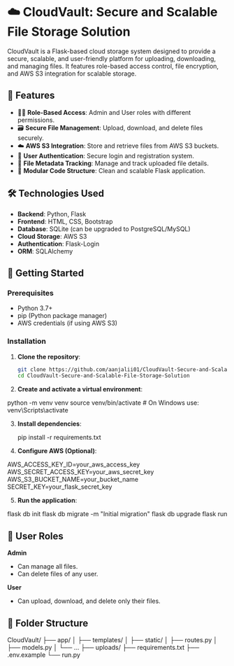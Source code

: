 # ☁️ CloudVault: Secure and Scalable File Storage Solution

CloudVault is a Flask-based cloud storage system designed to provide a secure, scalable, and user-friendly platform for uploading, downloading, and managing files. It features role-based access control, file encryption, and AWS S3 integration for scalable storage.

## 🔐 Features

- 🧑‍💼 **Role-Based Access**: Admin and User roles with different permissions.
- 🗃️ **Secure File Management**: Upload, download, and delete files securely.
- ☁️ **AWS S3 Integration**: Store and retrieve files from AWS S3 buckets.
- 🧾 **User Authentication**: Secure login and registration system.
- 📁 **File Metadata Tracking**: Manage and track uploaded file details.
- 🧩 **Modular Code Structure**: Clean and scalable Flask application.


## 🛠️ Technologies Used

- **Backend**: Python, Flask
- **Frontend**: HTML, CSS, Bootstrap
- **Database**: SQLite (can be upgraded to PostgreSQL/MySQL)
- **Cloud Storage**: AWS S3
- **Authentication**: Flask-Login
- **ORM**: SQLAlchemy

## 🚀 Getting Started

### Prerequisites

- Python 3.7+
- pip (Python package manager)
- AWS credentials (if using AWS S3)

### Installation

1. **Clone the repository**:
   ```bash
   git clone https://github.com/aanjalii01/CloudVault-Secure-and-Scalable-File-Storage-Solution.git
   cd CloudVault-Secure-and-Scalable-File-Storage-Solution
2. **Create and activate a virtual environment**:
  
  python -m venv venv
  source venv/bin/activate  # On Windows use: venv\Scripts\activate

3. **Install dependencies**:

   pip install -r requirements.txt

4. **Configure AWS (Optional)**:

  AWS_ACCESS_KEY_ID=your_aws_access_key
  AWS_SECRET_ACCESS_KEY=your_aws_secret_key
  AWS_S3_BUCKET_NAME=your_bucket_name
  SECRET_KEY=your_flask_secret_key

5. **Run the application**:

flask db init
flask db migrate -m "Initial migration"
flask db upgrade
flask run


## 🧪 User Roles

**Admin**

- Can manage all files.
- Can delete files of any user.

**User**

- Can upload, download, and delete only their files.

## 📂 Folder Structure

CloudVault/
├── app/
│   ├── templates/
│   ├── static/
│   ├── routes.py
│   ├── models.py
│   └── ...
├── uploads/
├── requirements.txt
├── .env.example
└── run.py
